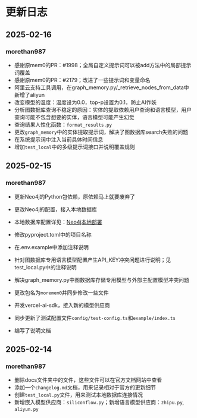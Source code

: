 # 更新日志

## 2025-02-16

### morethan987

- 感谢原mem0的PR：#1998；全局自定义提示词可以被add方法中的局部提示词覆盖
- 感谢原mem0的PR：#2179；改进了一些提示词和变量命名
- 阿里云支持工具调用，在graph_memory.py/_retrieve_nodes_from_data中新增了aliyun
- 改变模型的温度：温度设为0.0，top-p设置为0.1，防止AI作妖
- 分析图数据库查询不稳定的原因：实体的提取依赖用户查询和语言模型，用户查询可能不包含想要的实体，语言模型可能产生幻觉
- 查询结果人性化函数：`format_results.py`
- 更改`graph_memory`中的实体提取提示词，解决了图数据库search失败的问题
- 在系统提示词中注入当前具体时间信息
- 增加`test_local`中的多级提示词接口并说明覆盖规则

## 2025-02-15

### morethan987

- 更新Neo4j的Python包依赖，原依赖马上就要废弃了
- 更改Neo4j的配置，接入本地数据库
- 本地数据库配置详见：[Neo4j本地部署](https://morethan987.github.io/blog/neo4j-basics/#%E5%AE%89%E8%A3%85)
- 修改pyproject.toml中的项目名称
- 在.env.example中添加注释说明
- 针对图数据库专用语言模型配置产生API_KEY冲突问题进行说明；见test_local.py中的注释说明
- 解决graph_memory.py中图数据库存储专用模型与外部主配置模型冲突问题
- 更改包名为`moremem0`并同步修改一些文件

- 开发vercel-ai-sdk，接入新的模型供应商
- 同步更新了测试配置文件`config/test-config.ts`和`example/index.ts`
- 编写了说明文档

## 2025-02-14

### morethan987

- 删除docs文件夹中的文件，这些文件可以在官方文档网站中查看
- 添加一个`changelog.md`文档，用来记录相对于官方的更新细节
- 创建`test_local.py`文件，用来测试本地数据库连接情况
- 新增嵌入模型供应商：`siliconflow.py`；新增语言模型供应商：`zhipu.py`, `aliyun.py`

